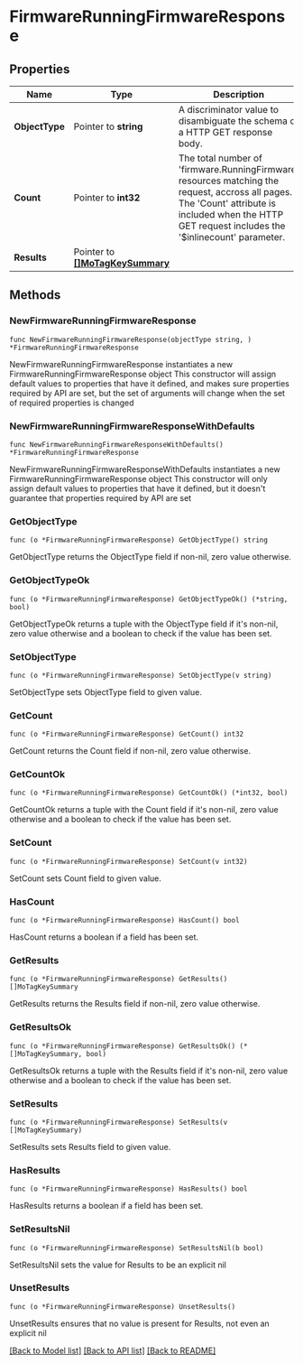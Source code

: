 # FirmwareRunningFirmwareResponse

## Properties

Name | Type | Description | Notes
------------ | ------------- | ------------- | -------------
**ObjectType** | Pointer to **string** | A discriminator value to disambiguate the schema of a HTTP GET response body. | 
**Count** | Pointer to **int32** | The total number of &#39;firmware.RunningFirmware&#39; resources matching the request, accross all pages. The &#39;Count&#39; attribute is included when the HTTP GET request includes the &#39;$inlinecount&#39; parameter. | [optional] 
**Results** | Pointer to [**[]MoTagKeySummary**](mo.TagKeySummary.md) |  | [optional] 

## Methods

### NewFirmwareRunningFirmwareResponse

`func NewFirmwareRunningFirmwareResponse(objectType string, ) *FirmwareRunningFirmwareResponse`

NewFirmwareRunningFirmwareResponse instantiates a new FirmwareRunningFirmwareResponse object
This constructor will assign default values to properties that have it defined,
and makes sure properties required by API are set, but the set of arguments
will change when the set of required properties is changed

### NewFirmwareRunningFirmwareResponseWithDefaults

`func NewFirmwareRunningFirmwareResponseWithDefaults() *FirmwareRunningFirmwareResponse`

NewFirmwareRunningFirmwareResponseWithDefaults instantiates a new FirmwareRunningFirmwareResponse object
This constructor will only assign default values to properties that have it defined,
but it doesn't guarantee that properties required by API are set

### GetObjectType

`func (o *FirmwareRunningFirmwareResponse) GetObjectType() string`

GetObjectType returns the ObjectType field if non-nil, zero value otherwise.

### GetObjectTypeOk

`func (o *FirmwareRunningFirmwareResponse) GetObjectTypeOk() (*string, bool)`

GetObjectTypeOk returns a tuple with the ObjectType field if it's non-nil, zero value otherwise
and a boolean to check if the value has been set.

### SetObjectType

`func (o *FirmwareRunningFirmwareResponse) SetObjectType(v string)`

SetObjectType sets ObjectType field to given value.


### GetCount

`func (o *FirmwareRunningFirmwareResponse) GetCount() int32`

GetCount returns the Count field if non-nil, zero value otherwise.

### GetCountOk

`func (o *FirmwareRunningFirmwareResponse) GetCountOk() (*int32, bool)`

GetCountOk returns a tuple with the Count field if it's non-nil, zero value otherwise
and a boolean to check if the value has been set.

### SetCount

`func (o *FirmwareRunningFirmwareResponse) SetCount(v int32)`

SetCount sets Count field to given value.

### HasCount

`func (o *FirmwareRunningFirmwareResponse) HasCount() bool`

HasCount returns a boolean if a field has been set.

### GetResults

`func (o *FirmwareRunningFirmwareResponse) GetResults() []MoTagKeySummary`

GetResults returns the Results field if non-nil, zero value otherwise.

### GetResultsOk

`func (o *FirmwareRunningFirmwareResponse) GetResultsOk() (*[]MoTagKeySummary, bool)`

GetResultsOk returns a tuple with the Results field if it's non-nil, zero value otherwise
and a boolean to check if the value has been set.

### SetResults

`func (o *FirmwareRunningFirmwareResponse) SetResults(v []MoTagKeySummary)`

SetResults sets Results field to given value.

### HasResults

`func (o *FirmwareRunningFirmwareResponse) HasResults() bool`

HasResults returns a boolean if a field has been set.

### SetResultsNil

`func (o *FirmwareRunningFirmwareResponse) SetResultsNil(b bool)`

 SetResultsNil sets the value for Results to be an explicit nil

### UnsetResults
`func (o *FirmwareRunningFirmwareResponse) UnsetResults()`

UnsetResults ensures that no value is present for Results, not even an explicit nil

[[Back to Model list]](../README.md#documentation-for-models) [[Back to API list]](../README.md#documentation-for-api-endpoints) [[Back to README]](../README.md)


